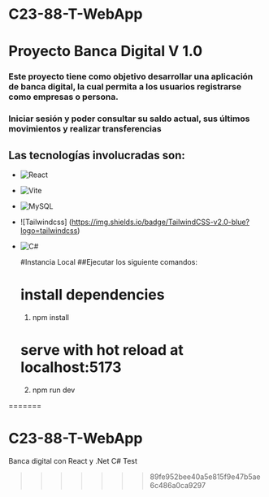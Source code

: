 # C23-88-T-WebApp

# Proyecto Banca Digital V 1.0

### Este proyecto tiene como objetivo desarrollar una aplicación de banca digital, la cual permita a los usuarios registrarse como empresas o persona.
### Iniciar sesión y poder consultar su saldo actual, sus últimos movimientos y realizar transferencias

## Las tecnologías involucradas son:
-   ![React](https://img.shields.io/badge/React-20232A?style=flat&logo=react&logoColor=61DAFB)

- ![Vite](https://img.shields.io/badge/Vite-646CFF?style=flat&logo=vite&logoColor=white)
- ![MySQL](https://img.shields.io/badge/MySQL-4479A1?style=flat&logo=mysql&logoColor=white)
- ![Tailwindcss] (https://img.shields.io/badge/TailwindCSS-v2.0-blue?logo=tailwindcss)
- ![C#](https://img.shields.io/badge/C%23-v8.0-blue?logo=csharp)

  #Instancia Local
  ##Ejecutar los siguiente comandos:
   # install dependencies
   1. npm install
   # serve with hot reload at localhost:5173
   2. npm run dev




=======
# C23-88-T-WebApp
Banca digital con React y .Net C#
Test
>>>>>>> 89fe952bee40a5e815f9e47b5ae6c486a0ca9297
